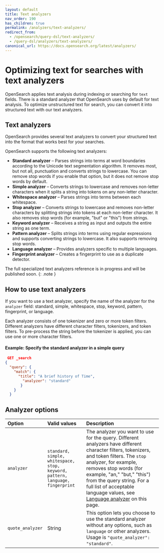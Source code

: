 ```yaml
---
layout: default
title: Text analyzers
nav_order: 190
has_children: true
permalink: /analyzers/text-analyzers/
redirect_from: 
  - /opensearch/query-dsl/text-analyzers/
  - /query-dsl/analyzers/text-analyzers/
canonical_url: https://docs.opensearch.org/latest/analyzers/
---
```



# Optimizing text for searches with text analyzers

OpenSearch applies text analysis during indexing or searching for `text` fields. There is a standard  analyzer that OpenSearch uses by default for text analysis. To optimize unstructured text for search, you can convert it into structured text with our text analyzers.

## Text analyzers

OpenSearch provides several text analyzers to convert your structured text into the format that works best for your searches.

OpenSearch supports the following text analyzers:

- **Standard analyzer** – Parses strings into terms at word boundaries according to the Unicode text segmentation algorithm. It removes most, but not all, punctuation and converts strings to lowercase. You can remove stop words if you enable that option, but it does not remove stop words by default.
- **Simple analyzer** – Converts strings to lowercase and removes non-letter characters when it splits a string into tokens on any non-letter character.
- **Whitespace analyzer** – Parses strings into terms between each whitespace.
- **Stop analyzer** – Converts strings to lowercase and removes non-letter characters by splitting strings into tokens at each non-letter character. It also removes stop words (for example, "but" or "this") from strings.
- **Keyword analyzer** – Receives a string as input and outputs the entire string as one term.
- **Pattern analyzer** – Splits strings into terms using regular expressions and supports converting strings to lowercase. It also supports removing stop words.
- **Language analyzer** – Provides analyzers specific to multiple languages.
- **Fingerprint analyzer** – Creates a fingerprint to use as a duplicate detector.

The full specialized text analyzers reference is in progress and will be published soon.
{: .note }

## How to use text analyzers

If you want to use a text analyzer, specify the name of the analyzer for the `analyzer` field: standard, simple, whitespace, stop, keyword, pattern, fingerprint, or language.

Each analyzer consists of one tokenizer and zero or more token filters. Different analyzers have different character filters, tokenizers, and token filters. To pre-process the string before the tokenizer is applied, you can use one or more character filters.

#### Example: Specify the standard analyzer in a simple query

```json
 GET _search
{
  "query": {
    "match": {
      "title": "A brief history of Time",
        "analyzer": "standard"
       }
    }
  }
  ```

## Analyzer options

Option | Valid values | Description
:--- | :--- | :---
`analyzer` | `standard, simple, whitespace, stop, keyword, pattern, language, fingerprint` | The analyzer you want to use for the query. Different analyzers have different character filters, tokenizers, and token filters. The `stop` analyzer, for example, removes stop words (for example, "an," "but," "this") from the query string. For a full list of acceptable language values, see [Language analyzer]({{site.url}}{{site.baseurl}}/query-dsl/analyzers/language-analyzers/) on this page.
`quote_analyzer` | String | This option lets you choose to use the standard analyzer without any options, such as `language` or other analyzers. Usage is `"quote_analyzer": "standard"`.

<!-- This is a list of the 7 individual new pages we need to write
If you want to select one of the text analyzers, see [Text analyzers reference]({{site.url}}{{site.baseurl}}/opensearch/query-dsl/specialized-analyzers).

## Specialized text analyzers

1. Standard analyzer
1. Simple
1. Whitespace
1. Stop
1. Keyword
1. Pattern
1. Language
1. Fingerprint
-->
